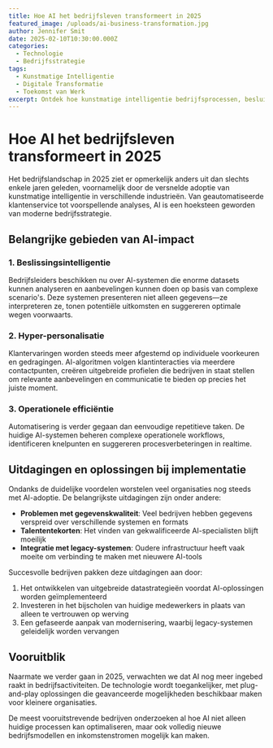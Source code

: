```yaml
---
title: Hoe AI het bedrijfsleven transformeert in 2025
featured_image: /uploads/ai-business-transformation.jpg
author: Jennifer Smit
date: 2025-02-10T10:30:00.000Z
categories:
  - Technologie
  - Bedrijfsstrategie
tags:
  - Kunstmatige Intelligentie
  - Digitale Transformatie
  - Toekomst van Werk
excerpt: Ontdek hoe kunstmatige intelligentie bedrijfsprocessen, besluitvormingsprocessen en klantenervaringen in 2025 verandert.
---
```


# Hoe AI het bedrijfsleven transformeert in 2025

Het bedrijfslandschap in 2025 ziet er opmerkelijk anders uit dan slechts enkele jaren geleden, voornamelijk door de versnelde adoptie van kunstmatige intelligentie in verschillende industrieën. Van geautomatiseerde klantenservice tot voorspellende analyses, AI is een hoeksteen geworden van moderne bedrijfsstrategie.

## Belangrijke gebieden van AI-impact

### 1. Beslissingsintelligentie

Bedrijfsleiders beschikken nu over AI-systemen die enorme datasets kunnen analyseren en aanbevelingen kunnen doen op basis van complexe scenario's. Deze systemen presenteren niet alleen gegevens—ze interpreteren ze, tonen potentiële uitkomsten en suggereren optimale wegen voorwaarts.

### 2. Hyper-personalisatie

Klantervaringen worden steeds meer afgestemd op individuele voorkeuren en gedragingen. AI-algoritmen volgen klantinteracties via meerdere contactpunten, creëren uitgebreide profielen die bedrijven in staat stellen om relevante aanbevelingen en communicatie te bieden op precies het juiste moment.

### 3. Operationele efficiëntie

Automatisering is verder gegaan dan eenvoudige repetitieve taken. De huidige AI-systemen beheren complexe operationele workflows, identificeren knelpunten en suggereren procesverbeteringen in realtime.

## Uitdagingen en oplossingen bij implementatie

Ondanks de duidelijke voordelen worstelen veel organisaties nog steeds met AI-adoptie. De belangrijkste uitdagingen zijn onder andere:

- **Problemen met gegevenskwaliteit**: Veel bedrijven hebben gegevens verspreid over verschillende systemen en formats
- **Talententekorten**: Het vinden van gekwalificeerde AI-specialisten blijft moeilijk
- **Integratie met legacy-systemen**: Oudere infrastructuur heeft vaak moeite om verbinding te maken met nieuwere AI-tools

Succesvolle bedrijven pakken deze uitdagingen aan door:

1. Het ontwikkelen van uitgebreide datastrategieën voordat AI-oplossingen worden geïmplementeerd
2. Investeren in het bijscholen van huidige medewerkers in plaats van alleen te vertrouwen op werving
3. Een gefaseerde aanpak van modernisering, waarbij legacy-systemen geleidelijk worden vervangen

## Vooruitblik

Naarmate we verder gaan in 2025, verwachten we dat AI nog meer ingebed raakt in bedrijfsactiviteiten. De technologie wordt toegankelijker, met plug-and-play oplossingen die geavanceerde mogelijkheden beschikbaar maken voor kleinere organisaties.

De meest vooruitstrevende bedrijven onderzoeken al hoe AI niet alleen huidige processen kan optimaliseren, maar ook volledig nieuwe bedrijfsmodellen en inkomstenstromen mogelijk kan maken.